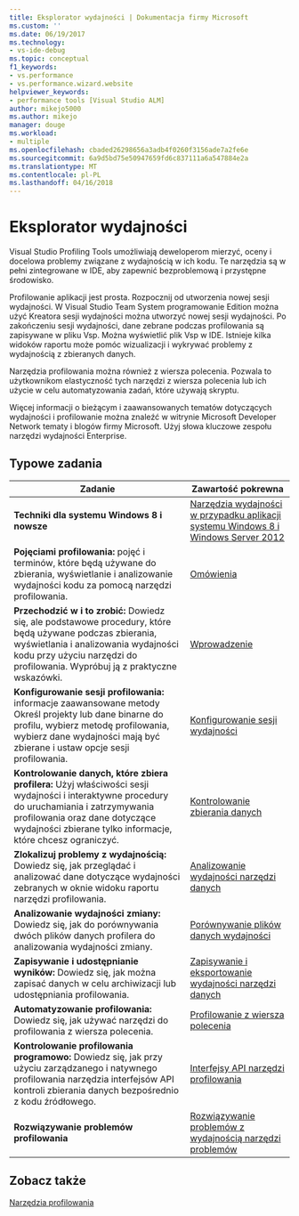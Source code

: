 ```yaml
---
title: Eksplorator wydajności | Dokumentacja firmy Microsoft
ms.custom: ''
ms.date: 06/19/2017
ms.technology:
- vs-ide-debug
ms.topic: conceptual
f1_keywords:
- vs.performance
- vs.performance.wizard.website
helpviewer_keywords:
- performance tools [Visual Studio ALM]
author: mikejo5000
ms.author: mikejo
manager: douge
ms.workload:
- multiple
ms.openlocfilehash: cbaded26298656a3adb4f0260f3156ade7a2fe6e
ms.sourcegitcommit: 6a9d5bd75e50947659fd6c837111a6a547884e2a
ms.translationtype: MT
ms.contentlocale: pl-PL
ms.lasthandoff: 04/16/2018
---
```

# <a name="performance-explorer"></a>Eksplorator wydajności

Visual Studio Profiling Tools umożliwiają deweloperom mierzyć, oceny i docelowa problemy związane z wydajnością w ich kodu. Te narzędzia są w pełni zintegrowane w IDE, aby zapewnić bezproblemową i przystępne środowisko.

Profilowanie aplikacji jest prosta. Rozpocznij od utworzenia nowej sesji wydajności. W Visual Studio Team System programowanie Edition można użyć Kreatora sesji wydajności można utworzyć nowej sesji wydajności. Po zakończeniu sesji wydajności, dane zebrane podczas profilowania są zapisywane w pliku Vsp. Można wyświetlić plik Vsp w IDE. Istnieje kilka widoków raportu może pomóc wizualizacji i wykrywać problemy z wydajnością z zbieranych danych.

Narzędzia profilowania można również z wiersza polecenia. Pozwala to użytkownikom elastyczność tych narzędzi z wiersza polecenia lub ich użycie w celu automatyzowania zadań, które używają skryptu.

Więcej informacji o bieżącym i zaawansowanych tematów dotyczących wydajności i profilowanie można znaleźć w witrynie Microsoft Developer Network tematy i blogów firmy Microsoft. Użyj słowa kluczowe zespołu narzędzi wydajności Enterprise.

## <a name="common-tasks"></a>Typowe zadania

|Zadanie|Zawartość pokrewna|
|----------|---------------------|
|**Techniki dla systemu Windows 8 i nowsze**|[Narzędzia wydajności w przypadku aplikacji systemu Windows 8 i Windows Server 2012](../profiling/performance-tools-on-windows-8-and-windows-server-2012-applications.md)|
|**Pojęciami profilowania:** pojęć i terminów, które będą używane do zbierania, wyświetlanie i analizowanie wydajności kodu za pomocą narzędzi profilowania.|[Omówienia](../profiling/overviews-performance-tools.md)|
|**Przechodzić w i to zrobić:** Dowiedz się, ale podstawowe procedury, które będą używane podczas zbierania, wyświetlania i analizowania wydajności kodu przy użyciu narzędzi do profilowania. Wypróbuj ją z praktyczne wskazówki.|[Wprowadzenie](../profiling/getting-started-with-performance-tools.md)|
|**Konfigurowanie sesji profilowania:** informacje zaawansowane metody Określ projekty lub dane binarne do profilu, wybierz metodę profilowania, wybierz dane wydajności mają być zbierane i ustaw opcje sesji profilowania.|[Konfigurowanie sesji wydajności](../profiling/configuring-performance-sessions.md)|
|**Kontrolowanie danych, które zbiera profilera:** Użyj właściwości sesji wydajności i interaktywne procedury do uruchamiania i zatrzymywania profilowania oraz dane dotyczące wydajności zbierane tylko informacje, które chcesz ograniczyć.|[Kontrolowanie zbierania danych](../profiling/controlling-data-collection.md)|
|**Zlokalizuj problemy z wydajnością:** Dowiedz się, jak przeglądać i analizować dane dotyczące wydajności zebranych w oknie widoku raportu narzędzi profilowania.|[Analizowanie wydajności narzędzi danych](../profiling/analyzing-performance-tools-data.md)|
|**Analizowanie wydajności zmiany:** Dowiedz się, jak do porównywania dwóch plików danych profilera do analizowania wydajności zmiany.|[Porównywanie plików danych wydajności](../profiling/comparing-performance-data-files.md)|
|**Zapisywanie i udostępnianie wyników:** Dowiedz się, jak można zapisać danych w celu archiwizacji lub udostępniania profilowania.|[Zapisywanie i eksportowanie wydajności narzędzi danych](../profiling/saving-and-exporting-performance-tools-data.md)|
|**Automatyzowanie profilowania:** Dowiedz się, jak używać narzędzi do profilowania z wiersza polecenia.|[Profilowanie z wiersza polecenia](../profiling/using-the-profiling-tools-from-the-command-line.md)|
|**Kontrolowanie profilowania programowo:** Dowiedz się, jak przy użyciu zarządzanego i natywnego profilowania narzędzia interfejsów API kontroli zbierania danych bezpośrednio z kodu źródłowego.|[Interfejsy API narzędzi profilowania](../profiling/profiling-tools-apis.md)|
|**Rozwiązywanie problemów profilowania**|[Rozwiązywanie problemów z wydajnością narzędzi problemów](../profiling/troubleshooting-performance-tools-issues.md)|

## <a name="see-also"></a>Zobacz także

[Narzędzia profilowania](../profiling/profiling-tools.md)